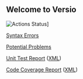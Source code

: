 ## Welcome to Versio

![Actions Status](https://github.com/royw/Versio/actions/workflows/python-package.yml/badge.svg)]

[Syntax Errors](http://royw.github.io/Versio/syntax-errors-3.9.txt)

[Potential Problems](http://royw.github.io/Versio/problems-3.9.txt)

[Unit Test Report](http://royw.github.io/Versio/test-results-3.9.html)
([XML](http://royw.github.io/Versio/pytest-xml-results-3.9.xml))

[Code Coverage Report](http://royw.github.io/Versio/html-coverage-3.9/index.html)
([XML](http://royw.github.io/Versio/coverage-3.9.xml))
